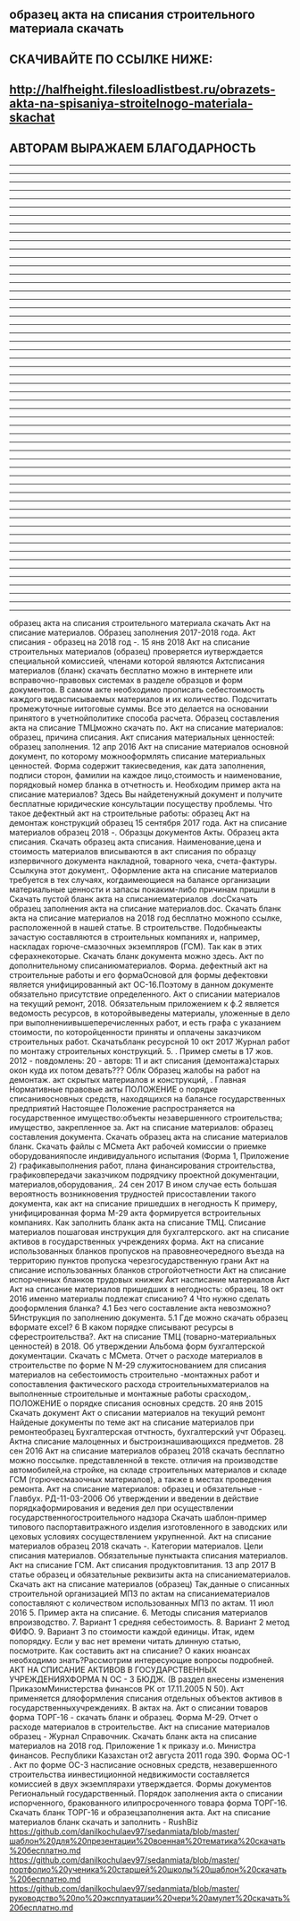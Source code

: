 образец акта на списания строительного материала скачать
--------------------------------------------------
СКАЧИВАЙТЕ ПО ССЫЛКЕ НИЖЕ:
--------------------------------------------------
http://halfheight.filesloadlistbest.ru/obrazets-akta-na-spisaniya-stroitelnogo-materiala-skachat
--------------------------------------------------
АВТОРАМ ВЫРАЖАЕМ БЛАГОДАРНОСТЬ
--------------------------------------------------
--------------------------------------------------
--------------------------------------------------
--------------------------------------------------
--------------------------------------------------
--------------------------------------------------
--------------------------------------------------
--------------------------------------------------
--------------------------------------------------
--------------------------------------------------
--------------------------------------------------
--------------------------------------------------
--------------------------------------------------
--------------------------------------------------
--------------------------------------------------
--------------------------------------------------
--------------------------------------------------
--------------------------------------------------
--------------------------------------------------
--------------------------------------------------
--------------------------------------------------
--------------------------------------------------
--------------------------------------------------
--------------------------------------------------
--------------------------------------------------
--------------------------------------------------
--------------------------------------------------
--------------------------------------------------
--------------------------------------------------
--------------------------------------------------
--------------------------------------------------
--------------------------------------------------
--------------------------------------------------
--------------------------------------------------
--------------------------------------------------
--------------------------------------------------
--------------------------------------------------
--------------------------------------------------
--------------------------------------------------
--------------------------------------------------
--------------------------------------------------
--------------------------------------------------
--------------------------------------------------
--------------------------------------------------
--------------------------------------------------
--------------------------------------------------
--------------------------------------------------
--------------------------------------------------
--------------------------------------------------
--------------------------------------------------
--------------------------------------------------
--------------------------------------------------
--------------------------------------------------
--------------------------------------------------
--------------------------------------------------
образец акта на списания строительного материала скачать Акт на списание материалов. Образец заполнения 2017-2018 года. Акт списания - образец на 2018 год -. 15 янв 2018  Акт на списание строительных материалов (образец) проверяется иутверждается специальной комиссией, членами которой являются  Актсписания материалов (бланк) скачать бесплатно можно в интернете или всправочно-правовых системах в разделе образцов и форм документов. В самом акте необходимо прописать себестоимость каждого видасписываемых материалов и их количество. Подсчитать промежуточные иитоговые суммы. Все это делается на основании принятого в учетнойполитике способа расчета. Образец составления акта на списание ТМЦможно скачать по. Акт на списание материалов: образец, причина списания. Акт списания материальных ценностей: образец заполнения. 12 апр 2016  Акт на списание материалов  основной документ, по которому можнооформлять списание материальных ценностей. Форма содержит такиесведения, как дата заполнения, подписи сторон, фамилии на каждое лицо,стоимость и наименование, порядковый номер бланка в отчетность и. Необходим пример акта на списание материалов? Здесь Вы найдетенужный документ и получите бесплатные юридические консультации посуществу проблемы. Что такое дефектный акт на строительные работы: образец
Акт на демонтаж конструкций образец 15 сентября 2017 года. Акт на списание материалов образец 2018 -. Образцы документов  Акты. Образец акта списания. Скачать образец акта списания. Наименование,цена и стоимость материалов вписываются в акт списания по образцу изпервичного документа  накладной, товарного чека, счета-фактуры. Ссылкуна этот документ,. Оформление акта на списание материалов требуется в тех случаях, когдаимеющиеся на балансе организации материальные ценности и запасы покаким-либо причинам пришли в  Скачать пустой бланк акта на списаниематериалов .docСкачать образец заполнения акта на списание материалов.doc. Скачать бланк акта на списание материалов на 2018 год бесплатно можнопо ссылке, расположенной в нашей статье.  В строительстве. Подобныеакты зачастую составляются в строительных компаниях и, например, наскладах горюче-смазочных экземпляров (ГСМ). Так как в этих сферахнекоторые. Скачать бланк документа можно здесь.  Акт по дополнительному списаниюматериалов.  Форма. дефектный акт на строительные работы и его формаОсновой для формы дефектовки является унифицированный акт ОС-16.Поэтому в данном документе обязательно присутствие определенного. Акт о списании материалов на текущий ремонт, 2018. Обязательным приложением к ф.2 является ведомость ресурсов, в которойвыведены материалы, уложенные в дело при выполнениивышеперечисленных работ, и есть графа с указанием стоимости, по которойценности приняты и оплачены заказчиком строительных работ. Скачатьбланк ресурсной
10 окт 2017  Журнал работ по монтажу строительных конструкций. 5. . Пример сметы в 17 жов. 2012 - повдомлень: 20 - авторв: 11 и акт списания (демонтажа)старых окон куда их потом девать???  Облк  Образец жалобы на работ на демонтаж. акт скрытых  материалов и конструкций, . Главная Нормативные правовые акты ПОЛОЖЕНИЕ о порядке списанияосновных средств, находящихся на балансе государственных предприятий Настоящее Положение распространяется на государственное имущество:объекты незавершенного строительства; имущество, закрепленное за. Акт на списание материалов: образец составления документа. Скачать образец акта на списание материалов бланк. Скачать файлы с МСмета  Акт рабочей комиссии о приемке оборудованияпосле индивидуального испытания (Форма 1, Приложение 2)  графикавыполнения работ, плана финансирования строительства, графиковпередачи заказчиком подрядчику проектной документации, материалов,оборудования,. 24 сен 2017  В ином случае есть большая вероятность возникновения трудностей присоставлении такого документа, как акт на списание пришедших в негодность К примеру, унифицированная форма М-29 акта формируется встроительных компаниях.  Как заполнить бланк акта на списание ТМЦ. Списание материалов пошаговая инструкция для бухгалтерского. акт на списание активов в государственных учреждениях форма. Акт на списание использованных бланков пропусков на правовнеочередного въезда на территорию пунктов пропуска черезгосударственную грани  Акт на списание использованных бланков строгойотчетности  Акт на списание испорченных бланков трудовых книжек  Акт насписание материалов  Акт
Акт на списание материалов пришедших в негодность: образец. 18 окт 2016   именно материалы подлежат списанию? 4 Что нужно сделать дооформления бланка? 4.1 Без чего составление акта невозможно? 5Инструкция по заполнению документа. 5.1 Где можно скачать образец вформате excel? 6 В каком порядке списывают ресурсы в сферестроительства?. Акт на списание ТМЦ (товарно-материальных ценностей) в 2018. Об утверждении Альбома форм бухгалтерской документации. Скачать с МСмета. Отчет о расходе материалов в строительстве по форме N М-29 служитоснованием для списания материалов на себестоимость строительно -монтажных работ и сопоставления фактического расхода строительныхматериалов на выполненные строительные и монтажные работы срасходом,. ПОЛОЖЕНИЕ о порядке списания основных средств. 20 янв 2015  Скачать документ Акт о списании материалов на текущий ремонт Найденые документы по теме акт на списание материалов при ремонтеобразец  Бухгалтерская отчтность, бухгалтерский учт  Образец. Актна списание малоценных и быстроизнашивающихся предметов. 28 сен 2016  Акт на списание материалов образец 2018 скачать бесплатно можно поссылке. представленной в тексте.  отличия на производстве автомобилей,на стройке, на складе строительных материалов и складе ГСМ (горючесмазочных материалов), а также в местах проведения ремонта.
Акт на списание материалов: образец и обязательные  - Главбух. РД-11-03-2006 Об утверждении и введении в действие порядкаформирования и ведения дел при осуществлении государственногостроительного надзора  Скачать шаблон-пример типового паспортавитражного изделия изготовленного в заводских или цеховых условиях сосуществлением укрупненной. Акт на списание материалов образец 2018 скачать -. Категории материалов. Цели списания материалов. Обязательные пунктыакта списания материалов. Акт на списание ГСМ. Акт списания продуктовпитания. 13 апр 2017  В статье  образец и обязательные реквизиты акта на списаниематериалов.  Скачать акт на списание материалов (образец)  Так,данные о списанных строительной организацией МПЗ по актам на списаниематериалов сопоставляют с количеством использованных МПЗ по актам. 11 июл 2016  5. Пример акта на списание. 6. Методы списания материалов впроизводство. 7. Вариант 1  средняя себестоимость. 8. Вариант 2 метод ФИФО. 9. Вариант 3  по стоимости каждой единицы. Итак, идем попорядку. Если у вас нет времени читать длинную статью, посмотрите. Как составить акт на списание? О каких нюансах необходимо знать?Рассмотрим интересующие вопросы подробней. АКТ НА СПИСАНИЕ АКТИВОВ В ГОСУДАРСТВЕННЫХ УЧРЕЖДЕНИЯХФОРМА N ОС - 3 БЮДЖ. (В раздел внесены изменения ПриказомМинистерства финансов РК от 17.11.2005 N 50). Акт применяется дляоформления списания отдельных объектов активов в государственныхучреждениях. В актах на. Акт о списании товаров форма ТОРГ-16 - скачать бланк и образец.
Форма М-29. Отчет о расходе материалов в строительстве. Акт на списание материалов образец - Журнал Справочник. Скачать бланк акта на списание материалов на 2018 год. Приложение 1 к приказу и.о. Министра финансов. Республики Казахстан от2 августа 2011 года  390. Форма  ОС-1 . Акт по форме  ОС-3 насписание основных средств, незавершенного строительства иинвестиционной недвижимости составляется комиссией в двух экземплярахи утверждается. Формы документов  Региональный государственный. Порядок заполнения акта о списании испорченного, бракованного илипросроченного товара форма ТОРГ-16. Скачать бланк ТОРГ-16 и образецзаполнения акта. Акт на списание материалов бланк скачать и заполнить - RushBiz
https://github.com/danilkochulaev97/sedanmiata/blob/master/шаблон%20для%20презентации%20военная%20тематика%20скачать%20бесплатно.md
https://github.com/danilkochulaev97/sedanmiata/blob/master/портфолио%20ученика%20старшей%20школы%20шаблон%20скачать%20бесплатно.md
https://github.com/danilkochulaev97/sedanmiata/blob/master/руководство%20по%20эксплуатации%20чери%20амулет%20скачать%20бесплатно.md
